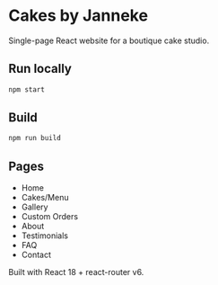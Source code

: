 # Cakes by Janneke

Single-page React website for a boutique cake studio.

## Run locally
```bash
npm start
```

## Build
```bash
npm run build
```

## Pages
- Home
- Cakes/Menu
- Gallery
- Custom Orders
- About
- Testimonials
- FAQ
- Contact

Built with React 18 + react-router v6.
